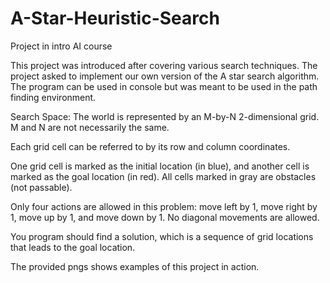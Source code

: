 # A-Star-Heuristic-Search
Project in intro AI course 

This project was introduced after covering various search techniques. The project asked to implement our own version of the A star search algorithm. The program can be used in console but was meant to be used in the path finding environment.

Search Space:  The world is represented by an M-by-N 2-dimensional grid.  M and N are not necessarily the same.

Each grid cell can be referred to by its row and column coordinates.

One grid cell is marked as the initial location (in blue), and another cell is marked as the goal location (in red).  All cells marked in gray are obstacles (not passable).

Only four actions are allowed in this problem: move left by 1, move right by 1, move up by 1, and move down by 1.  No diagonal movements are allowed.

You program should find a solution, which is a sequence of grid locations that leads to the goal location.


The provided pngs shows examples of this project in action.
